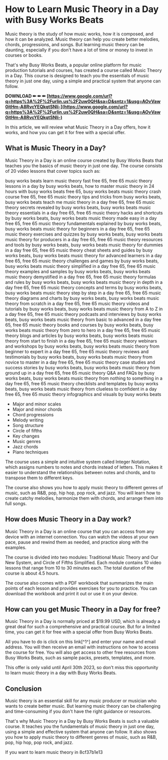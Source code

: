 
 
# How to Learn Music Theory in a Day with Busy Works Beats
 
Music theory is the study of how music works, how it is composed, and how it can be analyzed. Music theory can help you create better melodies, chords, progressions, and songs. But learning music theory can be daunting, especially if you don't have a lot of time or money to invest in courses or books.
 
That's why Busy Works Beats, a popular online platform for music production tutorials and courses, has created a course called Music Theory in a Day. This course is designed to teach you the essentials of music theory in just one day, using a simple and practical system that anyone can follow.
 
**DOWNLOAD ✏ ✏ ✏ [https://www.google.com/url?q=https%3A%2F%2Furlin.us%2F2uw0QH&sa=D&sntz=1&usg=AOvVaw0itHm-A8RvcYEQkqtSNli-](https://www.google.com/url?q=https%3A%2F%2Furlin.us%2F2uw0QH&sa=D&sntz=1&usg=AOvVaw0itHm-A8RvcYEQkqtSNli-)**


 
In this article, we will review what Music Theory in a Day offers, how it works, and how you can get it for free with a special offer.
 
## What is Music Theory in a Day?
 
Music Theory in a Day is an online course created by Busy Works Beats that teaches you the basics of music theory in just one day. The course consists of 20 video lessons that cover topics such as:
 
busy works beats learn music theory fast free 65,  free 65 music theory lessons in a day by busy works beats,  how to master music theory in 24 hours with busy works beats free 65,  busy works beats music theory crash course free 65,  free 65 music theory tips and tricks from busy works beats,  busy works beats teach me music theory in a day free 65,  free 65 music theory secrets revealed by busy works beats,  busy works beats music theory essentials in a day free 65,  free 65 music theory hacks and shortcuts by busy works beats,  busy works beats music theory made easy in a day free 65,  free 65 music theory fundamentals explained by busy works beats,  busy works beats music theory for beginners in a day free 65,  free 65 music theory exercises and quizzes by busy works beats,  busy works beats music theory for producers in a day free 65,  free 65 music theory resources and tools by busy works beats,  busy works beats music theory for dummies in a day free 65,  free 65 music theory cheat sheets and guides by busy works beats,  busy works beats music theory for advanced learners in a day free 65,  free 65 music theory challenges and games by busy works beats,  busy works beats music theory simplified in a day free 65,  free 65 music theory examples and samples by busy works beats,  busy works beats music theory demystified in a day free 65,  free 65 music theory formulas and rules by busy works beats,  busy works beats music theory in depth in a day free 65,  free 65 music theory concepts and terms by busy works beats,  busy works beats music theory step by step in a day free 65,  free 65 music theory diagrams and charts by busy works beats,  busy works beats music theory from scratch in a day free 65,  free 65 music theory videos and tutorials by busy works beats,  busy works beats music theory from A to Z in a day free 65,  free 65 music theory podcasts and interviews by busy works beats,  busy works beats music theory from basic to advanced in a day free 65,  free 65 music theory books and courses by busy works beats,  busy works beats music theory from zero to hero in a day free 65,  free 65 music theory blogs and articles by busy works beats,  busy works beats music theory from start to finish in a day free 65,  free 65 music theory webinars and workshops by busy works beats,  busy works beats music theory from beginner to expert in a day free 65,  free 65 music theory reviews and testimonials by busy works beats,  busy works beats music theory from novice to master in a day free 65,  free 65 music theory case studies and success stories by busy works beats,  busy works beats music theory from ground up in a day free 65,  free 65 music theory Q&A and FAQs by busy works beats,  busy works beats music theory from nothing to something in a day free 65,  free 65 music theory checklists and templates by busy works beats,  busy works beats music theory from clueless to confident in a day free 65,  free 65 music theory infographics and visuals by busy works beats
 
- Major and minor scales
- Major and minor chords
- Chord progressions
- Melody writing
- Song structure
- Circle of fifths
- Key changes
- Music genres
- Jazz chords
- Piano techniques

The course uses a simple and intuitive system called Integer Notation, which assigns numbers to notes and chords instead of letters. This makes it easier to understand the relationships between notes and chords, and to transpose them to different keys.
 
The course also shows you how to apply music theory to different genres of music, such as R&B, pop, hip hop, pop rock, and jazz. You will learn how to create catchy melodies, harmonize them with chords, and arrange them into full songs.
 
## How does Music Theory in a Day work?
 
Music Theory in a Day is an online course that you can access from any device with an internet connection. You can watch the videos at your own pace, pause and rewind them as needed, and practice along with the examples.
 
The course is divided into two modules: Traditional Music Theory and Our New System, and Circle of Fifths Simplified. Each module contains 10 video lessons that range from 10 to 30 minutes each. The total duration of the course is about 4.5 hours.
 
The course also comes with a PDF workbook that summarizes the main points of each lesson and provides exercises for you to practice. You can download the workbook and print it out or use it on your device.
 
## How can you get Music Theory in a Day for free?
 
Music Theory in a Day is normally priced at $19.99 USD, which is already a great deal for such a comprehensive and practical course. But for a limited time, you can get it for free with a special offer from Busy Works Beats.
 
All you have to do is click on this link[^1^] and enter your name and email address. You will then receive an email with instructions on how to access the course for free. You will also get access to other free resources from Busy Works Beats, such as sample packs, presets, templates, and more.
 
This offer is only valid until April 30th 2023, so don't miss this opportunity to learn music theory in a day with Busy Works Beats.
 
## Conclusion
 
Music theory is an essential skill for any music producer or musician who wants to create better music. But learning music theory can be challenging and time-consuming if you don't have the right guidance or resources.
 
That's why Music Theory in a Day by Busy Works Beats is such a valuable course. It teaches you the fundamentals of music theory in just one day, using a simple and effective system that anyone can follow. It also shows you how to apply music theory to different genres of music, such as R&B, pop, hip hop, pop rock, and jazz.
 
If you want to learn music theory in
 8cf37b1e13
 
